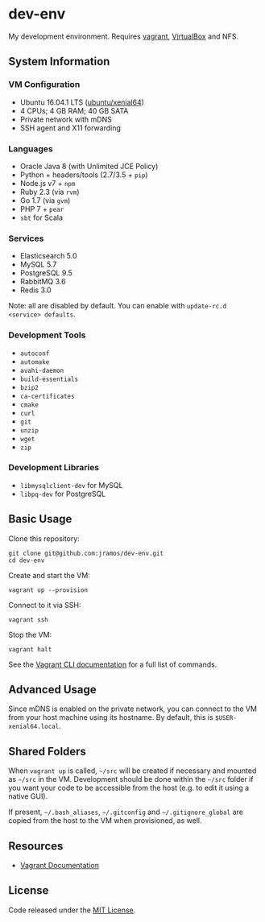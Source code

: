 # dev-env

My development environment. Requires [vagrant](http://www.vagrantup.com/downloads.html), [VirtualBox](https://www.virtualbox.org/wiki/Downloads) and NFS.

## System Information

### VM Configuration

  * Ubuntu 16.04.1 LTS ([ubuntu/xenial64](https://atlas.hashicorp.com/ubuntu/boxes/xenial64))
  * 4 CPUs; 4 GB RAM; 40 GB SATA
  * Private network with mDNS
  * SSH agent and X11 forwarding

### Languages

  * Oracle Java 8 (with Unlimited JCE Policy)
  * Python + headers/tools (2.7/3.5 + `pip`)
  * Node.js v7 + `npm`
  * Ruby 2.3 (via `rvm`)
  * Go 1.7 (via `gvm`)
  * PHP 7 + `pear`
  * `sbt` for Scala

### Services

  * Elasticsearch 5.0
  * MySQL 5.7
  * PostgreSQL 9.5
  * RabbitMQ 3.6
  * Redis 3.0

Note: all are disabled by default. You can enable with `update-rc.d <service> defaults`.

### Development Tools

  * `autoconf`
  * `automake`
  * `avahi-daemon`
  * `build-essentials`
  * `bzip2`
  * `ca-certificates`
  * `cmake`
  * `curl`
  * `git`
  * `unzip`
  * `wget`
  * `zip`

### Development Libraries

  * `libmysqlclient-dev` for MySQL
  * `libpq-dev` for PostgreSQL

## Basic Usage

Clone this repository:

    git clone git@github.com:jramos/dev-env.git
    cd dev-env

Create and start the VM:

    vagrant up --provision

Connect to it via SSH:

    vagrant ssh

Stop the VM:

    vagrant halt

See the [Vagrant CLI documentation](https://docs.vagrantup.com/v2/cli/index.html) for a full list of commands.

## Advanced Usage

Since mDNS is enabled on the private network, you can connect to the VM from your host machine using its hostname. By default, this is `$USER-xenial64.local`.

## Shared Folders

When `vagrant up` is called, `~/src` will be created if necessary and mounted as `~/src` in the VM. Development should be done within the `~/src` folder if you want your code to be accessible from the host (e.g. to edit it using a native GUI).

If present, `~/.bash_aliases`, `~/.gitconfig` and `~/.gitignore_global` are copied from the host to the VM when provisioned, as well.

## Resources

  * [Vagrant Documentation](https://docs.vagrantup.com/v2/)

## License

Code released under the [MIT License](LICENSE).
